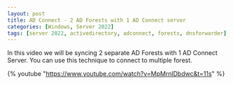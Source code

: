 ```yaml
---
layout: post
title: AD Connect - 2 AD Forests with 1 AD Connect server
categories: [Windows, Server 2022]
tags: [server 2022, activedirectory, adconnect, forests, dnsforwarder]
---
```


In this video we will be syncing 2 separate AD Forests with 1 AD Connect Server.
You can use this technique to connect to multiple forest.

{% youtube "https://www.youtube.com/watch?v=MpMrnlDbdwc&t=11s" %}
